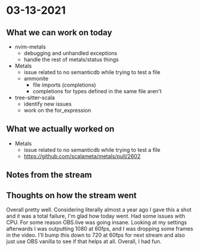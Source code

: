 # 03-13-2021

## What we can work on today

- nvim-metals
  - debugging and unhandled exceptions
  - handle the rest of metals/status things
- Metals
  - issue related to no semanticdb while trying to test a file
  - ammonite
    - file imports (completions)
    - completions for types defined in the same file aren't
- tree-sitter-scala
  - identify new issues
  - work on the for_expression

## What we actually worked on
  - Metals
    - issue related to no semanticdb while trying to test a file
    - https://github.com/scalameta/metals/pull/2602

## Notes from the stream

## Thoughts on how the stream went

Overall pretty well. Considering literally almost a year ago I gave this a shot
and it was a total failure, I'm glad how today went. Had some issues with CPU.
For some reason OBS.live was going insane. Looking at my settings afterwards I
was outputting 1080 at 60fps, and I was dropping some frames in the video. I'll
bump this down to 720 at 60fps for next stream and also just use OBS vanilla to
see if that helps at all. Overall, I had fun.
